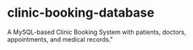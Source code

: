 # clinic-booking-database
A MySQL-based Clinic Booking System with patients, doctors, appointments, and medical records."

